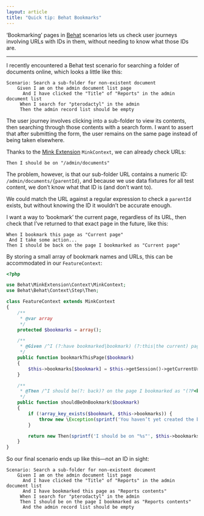 ```yaml
---
layout: article
title: "Quick tip: Behat Bookmarks"
---
```


‘Bookmarking’ pages in [Behat](http://behat.org) scenarios lets us check user journeys involving URLs with IDs in them, without needing to know what those IDs are.

---

I recently encountered a Behat test scenario for searching a folder of documents online, which looks a little like this:

```gherkin
Scenario: Search a sub-folder for non-existent document
    Given I am on the admin document list page
      And I have clicked the "Title" of "Reports" in the admin document list
     When I search for "pterodactyl" in the admin
     Then the admin record list should be empty
```

The user journey involves clicking into a sub-folder to view its contents, then searching through those contents with a search form. I want to assert that after submitting the form, the user remains on the same page instead of being taken elsewhere.

Thanks to the [Mink Extension](https://github.com/Behat/MinkExtension) `MinkContext`, we can already check URLs:

```gherkin
Then I should be on "/admin/documents"
```

The problem, however, is that our sub-folder URL contains a numeric ID: `/admin/documents/{parentId}`, and because we use data fixtures for all test content, we don’t know what that ID is (and don’t want to).

We could match the URL against a regular expression to check a `parentId` exists, but without knowing the ID it wouldn’t be accurate enough.

I want a way to ‘bookmark’ the current page, regardless of its URL, then check that I’ve returned to that exact page in the future, like this:

```gherkin
When I bookmark this page as "Current page"
 And I take some action...
Then I should be back on the page I bookmarked as "Current page"
```

By storing a small array of bookmark names and URLs, this can be accommodated in our `FeatureContext`:

```php
<?php

use Behat\MinkExtension\Context\MinkContext;
use Behat\Behat\Context\Step\Then;

class FeatureContext extends MinkContext
{
    /**
     * @var array
     */
    protected $bookmarks = array();

    /**
     * @Given /^I (?:have bookmarked|bookmark) (?:this|the current) page as "(?P<bookmark>[^"]+)"$/
     */
    public function bookmarkThisPage($bookmark)
    {
        $this->bookmarks[$bookmark] = $this->getSession()->getCurrentUrl();
    }

    /**
     * @Then /^I should be(?: back)? on the page I bookmarked as "(?P<bookmark>[^"]+)"$/
     */
    public function shouldBeOnBookmark($bookmark)
    {
        if (!array_key_exists($bookmark, $this->bookmarks)) {
            throw new \Exception(sprintf('You haven’t yet created the bookmark: %s', $bookmark));
        }

        return new Then(sprintf('I should be on "%s"', $this->bookmarks[$bookmark]));
    }
}
```

So our final scenario ends up like this—not an ID in sight:

```gherkin
Scenario: Search a sub-folder for non-existent document
    Given I am on the admin document list page
      And I have clicked the "Title" of "Reports" in the admin document list
      And I have bookmarked this page as "Reports contents"
     When I search for "pterodactyl" in the admin
     Then I should be on the page I bookmarked as "Reports contents"
      And the admin record list should be empty
```

